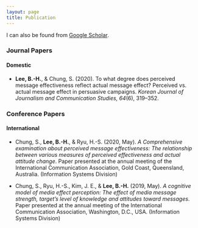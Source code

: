 ```yaml
---
layout: page
title: Publication
---
```



I can also be found from [Google Scholar](https://scholar.google.com/citations?user=KL1d5KsAAAAJ&hl=ko).


### Journal Papers

#### Domestic

- **Lee, B.-H.**, & Chung, S. (2020). To what degree does perceived message effectiveness reflect actual message effect? Perceived vs. actual message effect in persuasive campaigns. *Korean Journal of Journalism and Communication Studies, 64*(6), 319–352.


### Conference Papers

#### International

- Chung, S., **Lee, B.-H.**, & Ryu, H.-S. (2020, May). *A Comprehensive examination about perceived message effectiveness: The relationship between various measures of perceived effectiveness and actual attitude change*. Paper presented at the annual meeting of the International Communication Association, Gold Coast, Queensland, Australia. (Information Systems Division)

- Chung, S., Ryu, H.-S., Kim, J. E., & **Lee, B.-H.** (2019, May). *A cognitive model of media effect perception: The effect of media message strength, target’s level of knowledge and attitudes toward messages*. Paper presented at the annual meeting of the International Communication Association, Washington, D.C., USA. (Information Systems Division)




